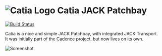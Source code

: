 # ![Catia Logo](https://raw.githubusercontent.com/falkTX/Catia/master/resources/48x48/catia.png) Catia JACK Patchbay
[![Build Status](https://travis-ci.org/falkTX/Catia.png)](https://travis-ci.org/falkTX/Catia)

Catia is a nice and simple JACK Patchbay, with integrated JACK Transport.  
It was initially part of the Cadence project, but now lives on its own.

![Screenshot](https://kx.studio/screenshots/catia.png)
